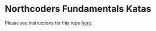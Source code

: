 # Northcoders Fundamentals Katas

Please see instructions for this repo [here](https://l2c.northcoders.com/courses/fun/solo-katas).